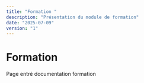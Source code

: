 ```yaml
---
title: "Formation "
description: "Présentation du module de formation"
date: "2025-07-09"
version: "1"
---
```


# Formation

Page entré documentation formation